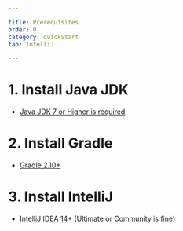 ```yaml
---

title: Prerequisites
order: 0
category: quickStart
tab: IntelliJ

---
```


# 1. Install Java JDK
- [Java JDK 7 or Higher is required](/documentation/10-installation/00-java/00-installing-java/)

# 2. Install Gradle
- [Gradle 2.10+](/documentation/10-installation/01-gradle/00-installing-gradle/)

# 3. Install IntelliJ
- [IntelliJ IDEA 14+](https://www.jetbrains.com/idea/download/) (Ultimate or Community is fine)
